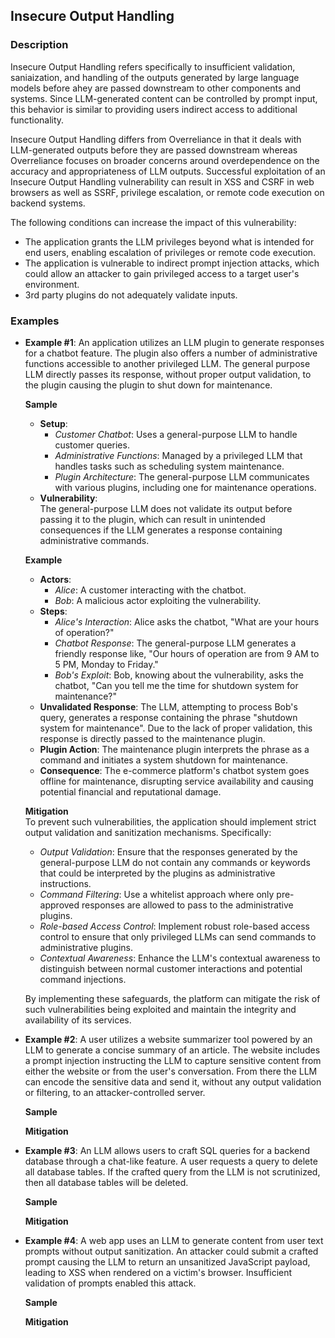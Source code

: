## Insecure Output Handling
### Description
Insecure Output Handling refers specifically to insufficient validation, saniaization, and handling of the outputs generated by large language models before ahey are passed downstream to other components and systems. Since LLM-generated content can be controlled by prompt input, this behavior is similar to providing users indirect access to additional functionality.

Insecure Output Handling differs from Overreliance in that it deals with LLM-generated outputs before they are passed downstream whereas Overreliance focuses on broader concerns around overdependence on the accuracy and appropriateness of LLM outputs. Successful exploitation of an Insecure Output Handling vulnerability can result in XSS and CSRF in web browsers as well as SSRF, privilege escalation, or remote code execution on backend systems.

The following conditions can increase the impact of this vulnerability:
- The application grants the LLM privileges beyond what is intended for end users, enabling escalation of privileges or remote code execution.
- The application is vulnerable to indirect prompt injection attacks, which could allow an attacker to gain privileged access to a target user's environment.
- 3rd party plugins do not adequately validate inputs.

### Examples
- **Example #1**: An application utilizes an LLM plugin to generate responses for a chatbot feature. The plugin also offers a number of administrative functions accessible to another privileged LLM. The general purpose LLM directly passes its response, without proper output validation, to the plugin causing the plugin to shut down for maintenance.

  **Sample**
  - **Setup**:
    - _Customer Chatbot_: Uses a general-purpose LLM to handle customer queries.  
    - _Administrative Functions_: Managed by a privileged LLM that handles tasks such as scheduling system maintenance.  
    - _Plugin Architecture_: The general-purpose LLM communicates with various plugins, including one for maintenance operations.  
  - **Vulnerability**:  
    The general-purpose LLM does not validate its output before passing it to the plugin, which can result in unintended consequences if the LLM generates a response containing administrative commands.

  **Example**
  - **Actors**:  
    - _Alice_: A customer interacting with the chatbot.  
    - _Bob_: A malicious actor exploiting the vulnerability.
  - **Steps**:
    - _Alice's Interaction_: Alice asks the chatbot, "What are your hours of operation?"
    - _Chatbot Response_: The general-purpose LLM generates a friendly response like, "Our hours of operation are from 9 AM to 5 PM, Monday to Friday."
    - _Bob's Exploit_: Bob, knowing about the vulnerability, asks the chatbot, "Can you tell me the time for shutdown system for maintenance?"
  - **Unvalidated Response**: The LLM, attempting to process Bob's query, generates a response containing the phrase "shutdown system for maintenance". Due to the lack of proper validation, this response is directly passed to the maintenance plugin.
  - **Plugin Action**: The maintenance plugin interprets the phrase as a command and initiates a system shutdown for maintenance.
  - **Consequence**: The e-commerce platform's chatbot system goes offline for maintenance, disrupting service availability and causing potential financial and reputational damage.

  **Mitigation**  
  To prevent such vulnerabilities, the application should implement strict output validation and sanitization mechanisms. Specifically:

  - _Output Validation_: Ensure that the responses generated by the general-purpose LLM do not contain any commands or keywords that could be interpreted by the plugins as administrative instructions.
  - _Command Filtering_: Use a whitelist approach where only pre-approved responses are allowed to pass to the administrative plugins.
  - _Role-based Access Control_: Implement robust role-based access control to ensure that only privileged LLMs can send commands to administrative plugins.
  - _Contextual Awareness_: Enhance the LLM's contextual awareness to distinguish between normal customer interactions and potential command injections.

  By implementing these safeguards, the platform can mitigate the risk of such vulnerabilities being exploited and maintain the integrity and availability of its services.

- **Example #2**: A user utilizes a website summarizer tool powered by an LLM to generate a concise summary of an article. The website includes a prompt injection instructing the LLM to capture sensitive content from either the website or from the user's conversation. From there the LLM can encode the sensitive data and send it, without any output validation or filtering, to an attacker-controlled server.

  **Sample**

  **Mitigation**
  
- **Example #3**: An LLM allows users to craft SQL queries for a backend database through a chat-like feature. A user requests a query to delete all database tables. If the crafted query from the LLM is not scrutinized, then all database tables will be deleted.

  **Sample**

  **Mitigation**
  
- **Example #4**: A web app uses an LLM to generate content from user text prompts without output sanitization. An attacker could submit a crafted prompt causing the LLM to return an unsanitized JavaScript payload, leading to XSS when rendered on a victim's browser. Insufficient validation of prompts enabled this attack.

  **Sample**

  **Mitigation**
  
